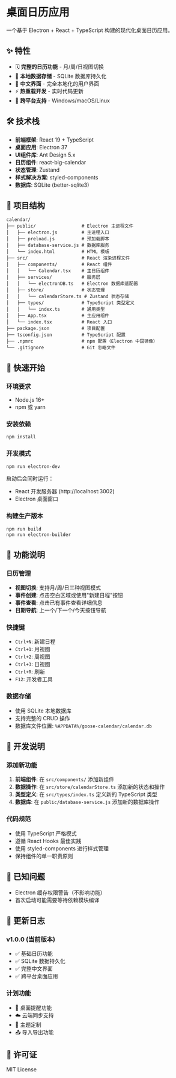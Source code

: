 # 桌面日历应用

一个基于 Electron + React + TypeScript 构建的现代化桌面日历应用。

## ✨ 特性

- 🗓️ **完整的日历功能** - 月/周/日视图切换
- 💾 **本地数据存储** - SQLite 数据库持久化
- 🎨 **中文界面** - 完全本地化的用户界面
- ⚡ **热重载开发** - 实时代码更新
- 🚀 **跨平台支持** - Windows/macOS/Linux

## 🛠️ 技术栈

- **前端框架**: React 19 + TypeScript
- **桌面应用**: Electron 37
- **UI组件库**: Ant Design 5.x
- **日历组件**: react-big-calendar
- **状态管理**: Zustand
- **样式解决方案**: styled-components
- **数据库**: SQLite (better-sqlite3)

## 📁 项目结构

```
calendar/
├── public/                 # Electron 主进程文件
│   ├── electron.js         # 主进程入口
│   ├── preload.js          # 预加载脚本
│   ├── database-service.js # 数据库服务
│   └── index.html          # HTML 模板
├── src/                    # React 渲染进程文件
│   ├── components/         # React 组件
│   │   └── Calendar.tsx    # 主日历组件
│   ├── services/           # 服务层
│   │   └── electronDB.ts   # Electron 数据库适配器
│   ├── store/              # 状态管理
│   │   └── calendarStore.ts # Zustand 状态存储
│   ├── types/              # TypeScript 类型定义
│   │   └── index.ts        # 通用类型
│   ├── App.tsx             # 主应用组件
│   └── index.tsx           # React 入口
├── package.json            # 项目配置
├── tsconfig.json           # TypeScript 配置
├── .npmrc                  # npm 配置（Electron 中国镜像）
└── .gitignore              # Git 忽略文件
```

## 🚀 快速开始

### 环境要求

- Node.js 16+
- npm 或 yarn

### 安装依赖

```bash
npm install
```

### 开发模式

```bash
npm run electron-dev
```

启动后会同时运行：
- React 开发服务器 (http://localhost:3002)
- Electron 桌面窗口

### 构建生产版本

```bash
npm run build
npm run electron-builder
```

## 🎯 功能说明

### 日历管理
- **视图切换**: 支持月/周/日三种视图模式
- **事件创建**: 点击空白区域或使用"新建日程"按钮
- **事件查看**: 点击已有事件查看详细信息
- **日期导航**: 上一个/下一个/今天按钮导航

### 快捷键
- `Ctrl+N`: 新建日程
- `Ctrl+1`: 月视图
- `Ctrl+2`: 周视图  
- `Ctrl+3`: 日视图
- `Ctrl+R`: 刷新
- `F12`: 开发者工具

### 数据存储
- 使用 SQLite 本地数据库
- 支持完整的 CRUD 操作
- 数据库文件位置: `%APPDATA%/goose-calendar/calendar.db`

## 🔧 开发说明

### 添加新功能

1. **前端组件**: 在 `src/components/` 添加新组件
2. **数据操作**: 在 `src/store/calendarStore.ts` 添加新的状态和操作
3. **类型定义**: 在 `src/types/index.ts` 定义新的 TypeScript 类型
4. **数据库**: 在 `public/database-service.js` 添加新的数据库操作

### 代码规范

- 使用 TypeScript 严格模式
- 遵循 React Hooks 最佳实践
- 使用 styled-components 进行样式管理
- 保持组件的单一职责原则

## 🐛 已知问题

- Electron 缓存权限警告（不影响功能）
- 首次启动可能需要等待依赖模块编译

## 📝 更新日志

### v1.0.0 (当前版本)
- ✅ 基础日历功能
- ✅ SQLite 数据持久化
- ✅ 完整中文界面
- ✅ 跨平台桌面应用

### 计划功能
- 🔔 桌面提醒功能
- ☁️ 云端同步支持
- 🎨 主题定制
- 📤 导入导出功能

## 📄 许可证

MIT License